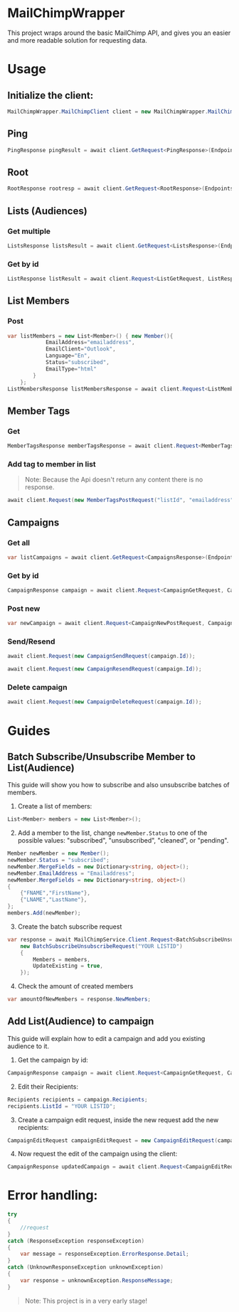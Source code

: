 # MailChimpWrapper
This project wraps around the basic MailChimp API, and gives you an easier and more readable solution for requesting data.

# Usage
## Initialize the client:
```cs
MailChimpWrapper.MailChimpClient client = new MailChimpWrapper.MailChimpClient("APIKEY", "SERVER");
```
## Ping
```cs
PingResponse pingResult = await client.GetRequest<PingResponse>(Endpoints.Ping);
```
## Root
```cs
RootResponse rootresp = await client.GetRequest<RootResponse>(Endpoints.Root);
```
## Lists (Audiences)
### Get multiple
```cs
ListsResponse listsResult = await client.GetRequest<ListsResponse>(Endpoints.Lists);
```
### Get by id
```cs
ListResponse listResult = await client.Request<ListGetRequest, ListResponse>(new ListGetRequest("ID"));
```
## List Members
### Post 
```cs
var listMembers = new List<Member>() { new Member(){
            EmailAddress="emailaddress",
            EmailClient="Outlook",
            Language="En",
            Status="subscribed",
            EmailType="html"
        }
    };
ListMembersResponse listMembersResponse = await client.Request<ListMembersPostRequest, ListMembersResponse>(new ListMembersPostRequest("listId", listMembers));

```
## Member Tags
### Get
```cs
MemberTagsResponse memberTagsResponse = await client.Request<MemberTagsGetRequest, MemberTagsResponse>(new MemberTagsGetRequest("listId", "emailaddress"));
```
### Add tag to member in list
> Note: Because the Api doesn't return any content there is no response.
```cs
await client.Request(new MemberTagsPostRequest("listId", "emailaddress", new List<Tag>() { new Tag() { Name = "tagName", Status = "active/inactive" } }));
```
## Campaigns
### Get all 
```cs
var listCampaigns = await client.GetRequest<CampaignsResponse>(Endpoints.Campaigns);
```
### Get by id
```cs
CampaignResponse campaign = await client.Request<CampaignGetRequest, CampaignResponse>(new CampaignGetRequest("campaignId"));
```
### Post new
```cs
var newCampaign = await client.Request<CampaignNewPostRequest, CampaignResponse>(new CampaignNewPostRequest(CampaignType.regular));
```
### Send/Resend
```cs
await client.Request(new CampaignSendRequest(campaign.Id));
```
```cs
await client.Request(new CampaignResendRequest(campaign.Id));
```
### Delete campaign
```cs
await client.Request(new CampaignDeleteRequest(campaign.Id));

```
# Guides
## Batch Subscribe/Unsubscribe Member to List(Audience)
This guide will show you how to subscribe and also unsubscribe batches of members.
1. Create a list of members:
```cs
List<Member> members = new List<Member>();
```
2. Add a member to the list, change `newMember.Status` to one of the possible values: "subscribed", "unsubscribed", "cleaned", or "pending".
```cs
Member newMember = new Member();
newMember.Status = "subscribed";
newMember.MergeFields = new Dictionary<string, object>();
newMember.EmailAddress = "Emailaddress";
newMember.MergeFields = new Dictionary<string, object>()
{
    {"FNAME","FirstName"},
    {"LNAME","LastName"},
};
members.Add(newMember);
```
3. Create the batch subscribe request
```cs
var response = await MailChimpService.Client.Request<BatchSubscribeUnsubscribeRequest, BatchSubscribeUnsubscribeResponse>(
    new BatchSubscribeUnsubscribeRequest("YOUR LISTID")
    {
        Members = members,
        UpdateExisting = true,
    });

```
4. Check the amount of created members
```cs
var amountOfNewMembers = response.NewMembers;
```

## Add List(Audience) to campaign
This guide will explain how to edit a campaign and add you existing audience to it.
1. Get the campaign by id:
```cs
CampaignResponse campaign = await client.Request<CampaignGetRequest, CampaignResponse>(new CampaignGetRequest("YOUR CAMPAIGNID"));
```
2. Edit their Recipients:
```cs
Recipients recipients = campaign.Recipients;
recipients.ListId = "YOUR LISTID";
```
3. Create a campaign edit request, inside the new request add the new recipients:
```cs
CampaignEditRequest campaignEditRequest = new CampaignEditRequest(campaign.Id) { Recipients = recipients };
```
4. Now request the edit of the campaign using the client:
```cs
CampaignResponse updatedCampaign = await client.Request<CampaignEditRequest, CampaignResponse>(campaignEditRequest);
```


# Error handling:
```cs
try
{
    //request
}
catch (ResponseException responseException)
{
    var message = responseException.ErrorResponse.Detail;
}
catch (UnknownResponseException unknownException)
{
    var response = unknownException.ResponseMessage;
}
```

> Note: This project is in a very early stage!

